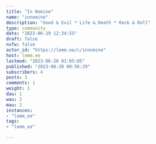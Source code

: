 ```yaml
---
title: "In Nomine" 
name: "innomine"
description: "Good & Evil * Life & Death * Rock & Roll"
type: community
date: "2023-06-29 12:34:55"
draft: false
nsfw: false
actor_id: "https://lemm.ee/c/innomine"
host: lemm.ee
lastmod: "2023-06-28 01:05:05"
published: "2023-06-28 00:56:29"
subscribers: 4
posts: 3
comments: 1
weight: 3
dau: 1
wau: 2
mau: 2
instances:
- "lemm_ee"
tags: 
- "lemm_ee"

---
```


